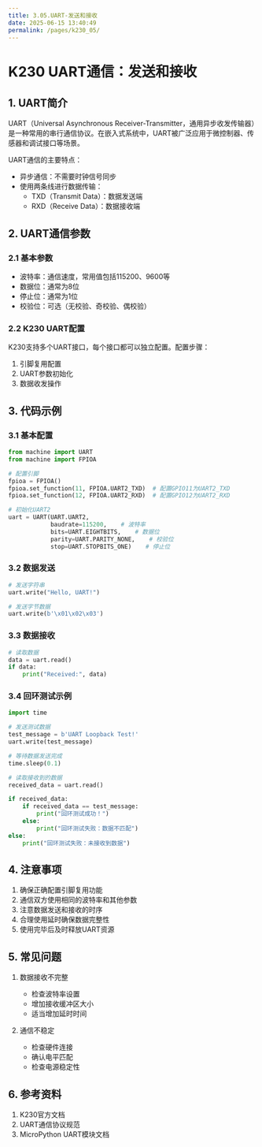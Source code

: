 ```yaml
---
title: 3.05.UART-发送和接收
date: 2025-06-15 13:40:49
permalink: /pages/k230_05/
---
```


# K230 UART通信：发送和接收

## 1. UART简介

UART（Universal Asynchronous Receiver-Transmitter，通用异步收发传输器）是一种常用的串行通信协议。在嵌入式系统中，UART被广泛应用于微控制器、传感器和调试接口等场景。

UART通信的主要特点：
- 异步通信：不需要时钟信号同步
- 使用两条线进行数据传输：
  - TXD（Transmit Data）：数据发送端
  - RXD（Receive Data）：数据接收端

## 2. UART通信参数

### 2.1 基本参数
- 波特率：通信速度，常用值包括115200、9600等
- 数据位：通常为8位
- 停止位：通常为1位
- 校验位：可选（无校验、奇校验、偶校验）

### 2.2 K230 UART配置
K230支持多个UART接口，每个接口都可以独立配置。配置步骤：

1. 引脚复用配置
2. UART参数初始化
3. 数据收发操作

## 3. 代码示例

### 3.1 基本配置
```python
from machine import UART
from machine import FPIOA

# 配置引脚
fpioa = FPIOA()
fpioa.set_function(11, FPIOA.UART2_TXD)  # 配置GPIO11为UART2_TXD
fpioa.set_function(12, FPIOA.UART2_RXD)  # 配置GPIO12为UART2_RXD

# 初始化UART2
uart = UART(UART.UART2, 
            baudrate=115200,    # 波特率
            bits=UART.EIGHTBITS,    # 数据位
            parity=UART.PARITY_NONE,    # 校验位
            stop=UART.STOPBITS_ONE)    # 停止位
```

### 3.2 数据发送
```python
# 发送字符串
uart.write("Hello, UART!")

# 发送字节数据
uart.write(b'\x01\x02\x03')
```

### 3.3 数据接收
```python
# 读取数据
data = uart.read()
if data:
    print("Received:", data)
```

### 3.4 回环测试示例
```python
import time

# 发送测试数据
test_message = b'UART Loopback Test!'
uart.write(test_message)

# 等待数据发送完成
time.sleep(0.1)

# 读取接收到的数据
received_data = uart.read()

if received_data:
    if received_data == test_message:
        print("回环测试成功！")
    else:
        print("回环测试失败：数据不匹配")
else:
    print("回环测试失败：未接收到数据")
```

## 4. 注意事项

1. 确保正确配置引脚复用功能
2. 通信双方使用相同的波特率和其他参数
3. 注意数据发送和接收的时序
4. 合理使用延时确保数据完整性
5. 使用完毕后及时释放UART资源

## 5. 常见问题

1. 数据接收不完整
   - 检查波特率设置
   - 增加接收缓冲区大小
   - 适当增加延时时间

2. 通信不稳定
   - 检查硬件连接
   - 确认电平匹配
   - 检查电源稳定性

## 6. 参考资料

1. K230官方文档
2. UART通信协议规范
3. MicroPython UART模块文档 